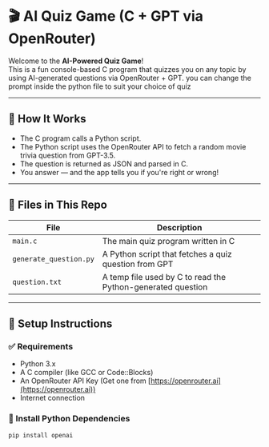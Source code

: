 # 🎬 AI Quiz Game (C + GPT via OpenRouter)

Welcome to the **AI-Powered Quiz Game**!  
This is a fun console-based C program that quizzes you on any topic by using AI-generated questions via OpenRouter + GPT.
you can change the prompt inside the python file to suit your choice of quiz

---

## 🤖 How It Works

- The C program calls a Python script.
- The Python script uses the OpenRouter API to fetch a random movie trivia question from GPT-3.5.
- The question is returned as JSON and parsed in C.
- You answer — and the app tells you if you're right or wrong!

---

## 🧩 Files in This Repo

| File | Description |
|------|-------------|
| `main.c` | The main quiz program written in C |
| `generate_question.py` | A Python script that fetches a quiz question from GPT |
| `question.txt` | A temp file used by C to read the Python-generated question |

---

## 🚀 Setup Instructions

### ✅ Requirements

- Python 3.x
- A C compiler (like GCC or Code::Blocks)
- An OpenRouter API Key (Get one from [https://openrouter.ai](https://openrouter.ai))
- Internet connection

### 🔧 Install Python Dependencies

```bash
pip install openai
